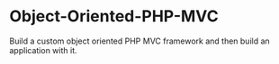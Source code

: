 # Object-Oriented-PHP-MVC
Build a custom object oriented PHP MVC framework and then build an application with it.
